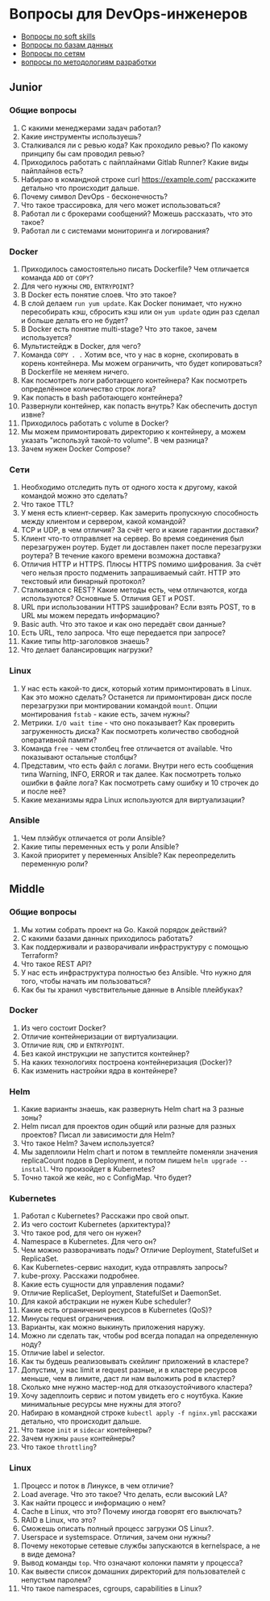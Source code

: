# Вопросы для DevOps-инженеров

* [Вопросы по soft skills](/questions/common/softskills.md)
* [Вопросы по базам данных](/common/databases.md)
* [Вопросы по сетям](/common/networks.md)
* [вопросы по методологиям разработки](/common/metodologies.md)

## Junior

### Общие вопросы

1. С какими менеджерами задач работал?
1. Какие инструменты используешь?
1. Сталкивался ли с ревью кода? Как проходило ревью? По какому принципу бы сам проводил ревью?
1. Приходилось работать с пайплайнами Gitlab Runner? Какие виды пайплайнов есть?
1. Набираю в командной строке curl https://example.com/ расскажите детально что происходит дальше.
1. Почему символ DevOps - бесконечность?
1. Что такое трассировка, для чего может использоваться?
1. Работал ли с брокерами сообщений? Можешь рассказать, что это такое?
1. Работал ли с системами мониторинга и логирования?


### Docker

1. Приходилось самостоятельно писать Dockerfile? Чем отличается команда `ADD` от `COPY`?
1. Для чего нужны `CMD`, `ENTRYPOINT`?
1. В Docker есть понятие слоев. Что это такое?
1. В слой делаем `run yum update`. Как Docker понимает, что нужно пересобирать кэш, сбросить кэш или он `yum update` один раз сделал и больше делать его не будет?
1. В Docker есть понятие multi-stage? Что это такое, зачем используется?
1. Мультистейдж в Docker, для чего?
1. Команда `COPY . .` Хотим все, что у нас в корне, скопировать в корень контейнера. Мы можем ограничить, что будет копироваться? В Dockerfile не меняем ничего.
1. Как посмотреть логи работающего контейнера? Как посмотреть определённое количество строк лога?
1. Как попасть в bash работающего контейнера?
1. Развернули контейнер, как попасть внутрь? Как обеспечить доступ извне?
1. Приходилось работать с volume в Docker?
1. Мы можем примонтировать директорию к контейнеру, а можем указать "используй такой-то volume". В чем разница?
1. Зачем нужен Docker Compose?

### Сети

1. Необходимо отследить путь от одного хоста к другому, какой командой можно это сделать?
1. Что такое TTL?
1. У меня есть клиент-сервер. Как замерить пропускную способность между клиентом и сервером, какой командой?
1. TCP и UDP, в чем отличия? За счёт чего и какие гарантии доставки?
1. Клиент что-то отправляет на сервер. Во время соединения был перезагружен роутер. Будет ли доставлен пакет после перезагрузки роутера? В течение какого времени возможна доставка?
1. Отличия HTTP и HTTPS. Плюсы HTTPS помимо шифрования. За счёт чего нельзя просто подменить запрашиваемый сайт. HTTP это текстовый или бинарный протокол?
1. Сталкивался с REST? Какие методы есть, чем отличаются, когда используются? Основные 5. Отличия GET и POST.
1. URL при использовании HTTPS зашифрован? Если взять POST, то в URL мы можем передать информацию?
1. Basic auth. Что это такое и как оно передаёт свои данные?
1. Есть URL, тело запроса. Что еще передается при запросе?
1. Какие типы http-заголовков знаешь?
1. Что делает балансировщик нагрузки?

### Linux

1. У нас есть какой-то диск, который хотим примонтировать в Linux. Как это можно сделать? Останется ли примонтирован диск после перезагрузки при монтировании командой `mount`. Опции монтирования `fstab` - какие есть, зачем нужны?
1. Метрики. `I/O wait time` - что оно показывает? Как проверить загруженность диска? Как посмотреть количество свободной оперативной памяти?
1. Команда `free` - чем столбец free отличается от available. Что показывают остальные столбцы?
1. Представим, что есть файл с логами. Внутри него есть сообщения типа Warning, INFO, ERROR и так далее. Как посмотреть только ошибки в файле лога? Как посмотреть саму ошибку и 10 строчек до и после неё?
1. Какие механизмы ядра Linux используются для виртуализации?

### Ansible

1. Чем плэйбук отличается от роли Ansible?
1. Какие типы переменных есть у роли Ansible?
1. Какой приоритет у переменных Ansible? Как переопределить переменную роли?

## Middle

### Общие вопросы

1. Мы хотим собрать проект на Go. Какой порядок действий?
1. С какими базами данных приходилось работать?
1. Как поддерживали и разворачивали инфраструктуру с помощью Terraform?
1. Что такое REST API?
1. У нас есть инфраструктура полностью без Ansible. Что нужно для того, чтобы начать им пользоваться?
1. Как бы ты хранил чувствительные данные в Ansible плейбуках?

### Docker

1. Из чего состоит Docker?
1. Отличие контейнеризации от виртуализации.
1. Отличие `RUN`, `CMD` и `ENTRYPOINT`.
1. Без какой инструкции не запустится контейнер?
1. На каких технологиях построена контейнеризация (Docker)?
1. Как изменить настройки ядра в контейнере?

### Helm

1. Какие варианты знаешь, как развернуть Helm chart на 3 разные зоны?
1. Helm писал для проектов один общий или разные для разных проектов? Писал ли зависимости для Helm?
1. Что такое Helm? Зачем используется?
1. Мы задеплоили Helm chart и потом в темплейте поменяли значения replicaCount подов в Deployment, и потом пишем `helm upgrade --install`. Что произойдет в Kubernetes?
1. Точно такой же кейс, но с ConfigMap. Что будет?

### Kubernetes

1. Работал с Kubernetes? Расскажи про свой опыт.
1. Из чего состоит Kubernetes (архитектура)?
1. Что такое pod, для чего он нужен?
1. Namespace в Kubernetes. Для чего он?
1. Чем можно разворачивать поды? Отличие Deployment, StatefulSet и ReplicaSet.
1. Как Kubernetes-сервис находит, куда отправлять запросы?
1. kube-proxy. Расскажи подробнее.
1. Какие есть сущности для управления подами?
1. Отличие ReplicaSet, Deployment, StatefulSet и DaemonSet.
1. Для какой абстракции не нужен Kube scheduler?
1. Какие есть ограничения ресурсов в Kubernetes (QoS)?
1. Минусы request ограничения.
1. Варианты, как можно выкинуть приложения наружу.
1. Можно ли сделать так, чтобы pod всегда попадал на определенную ноду?
1. Отличие label и selector.
1. Как ты будешь реализовывать скейлинг приложений в кластере?
1. Допустим, у нас limit и request разные, и в кластере ресурсов меньше, чем в лимите, даст ли нам выложить pod в кластер?
1. Сколько мне нужно мастер-нод для отказоустойчивого кластера?
1. Хочу задеплоить сервис и потом увидеть его с ноутбука. Какие минимальные ресурсы мне нужны для этого?
1. Набираю в командной строке `kubectl apply -f nginx.yml` расскажи детально, что происходит дальше.
1. Что такое `init` и `sidecar` контейнеры?
1. Зачем нужны `pause` контейнеры?
1. Что такое `throttling`?

### Linux

1. Процесс и поток в Линуксе, в чем отличие?
1. Load average. Что это такое? Что делать, если высокий LA?
1. Как найти процесс и информацию о нем?
1. Cache в Linux, что это? Почему иногда говорят его выключать?
1. RAID в Linux, что это?
1. Сможешь описать полный процесс загрузки OS Linux?.
1. Userspace и systemspace. Отличия, зачем они нужны?
1. Почему некоторые сетевые службы запускаются в kernelspace, а не в виде демона?
1. Вывод команды `top`. Что означают колонки памяти у процесса?
1. Как вывести список домашних директорий для пользователей с непустым паролем?
1. Что такое namespaces, cgroups, capabilities в Linux?
